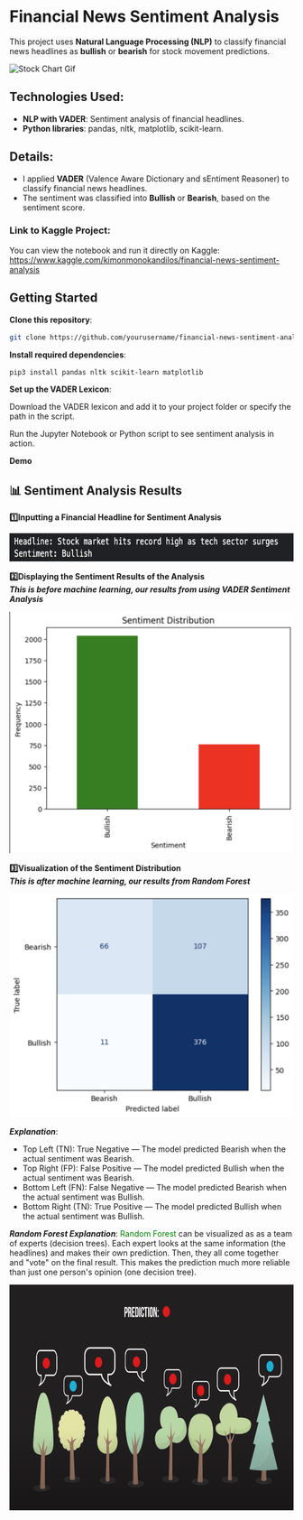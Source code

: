 # Financial News Sentiment Analysis

This project uses **Natural Language Processing (NLP)** to classify financial news headlines as **bullish** or **bearish** for stock movement predictions.

![Stock Chart Gif](./assets/stock_chart.gif)

## Technologies Used:
- **NLP with VADER**: Sentiment analysis of financial headlines.
- **Python libraries**: pandas, nltk, matplotlib, scikit-learn.
  
## Details:
- I applied **VADER** (Valence Aware Dictionary and sEntiment Reasoner) to classify financial news headlines.
- The sentiment was classified into **Bullish** or **Bearish**, based on the sentiment score.

### Link to Kaggle Project:
You can view the notebook and run it directly on Kaggle:  
https://www.kaggle.com/kimonmonokandilos/financial-news-sentiment-analysis

## Getting Started

**Clone this repository**:
```bash
git clone https://github.com/yourusername/financial-news-sentiment-analysis.git
```

**Install required dependencies**:
```bash
pip3 install pandas nltk scikit-learn matplotlib
```

**Set up the VADER Lexicon**:

Download the VADER lexicon and add it to your project folder or specify the path in the script.

Run the Jupyter Notebook or Python script to see sentiment analysis in action.

**Demo**

## 📊 Sentiment Analysis Results  

**1️⃣Inputting a Financial Headline for Sentiment Analysis**  
<p align="left">
  <img src="./assets/screenshots/output1.png" alt="Financial Headline Results" width="700" height="50">
</p>  

**2️⃣Displaying the Sentiment Results of the Analysis**  
***This is before machine learning, our results from using VADER Sentiment Analysis***
<p align="left">
  <img src="./assets/screenshots/output2.png" alt="Sentiment Distribution" width="600">
</p>  

**3️⃣Visualization of the Sentiment Distribution**  
***This is after machine learning, our results from Random Forest***
<p align="left">
  <img src="./assets/screenshots/output3.png" alt="Visualization of Sentiment Distribution" width="600">
</p>  

***Explanation***:
- Top Left (TN): True Negative — The model predicted Bearish when the actual sentiment was Bearish.
- Top Right (FP): False Positive — The model predicted Bullish when the actual sentiment was Bearish.
- Bottom Left (FN): False Negative — The model predicted Bearish when the actual sentiment was Bullish.
- Bottom Right (TN): True Positive — The model predicted Bullish when the actual sentiment was Bullish.

***Random Forest Explanation***:
<span style="color: green">Random Forest</span> can be visualized as as a team of experts (decision trees). Each expert looks at the same information (the headlines) and makes their own prediction. Then, they all come together and "vote" on the final result. This makes the prediction much more reliable than just one person's opinion (one decision tree).
<p align="left">
  <img src="./assets/randomforestsguide.png" alt="Random Forests Cartoon Image" width="800" height="400">
</p>  
